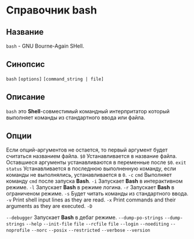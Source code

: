 # Справочник bash
## Название
  `bash` - GNU Bourne-Again SHell.

## Синопсис
  `bash` `[options]` `[command_string | file]`

## Описание
  `bash` это __Shell__-совместимый командный интерпритатор который выполняет
  команды из стандартного ввода или файла.

## Опции
  Если опций-аргументов не остается, то первый аргумент будет считаться названием файла.
  `$0` 
    Устанавливается в название файла.
    Оставшиеся аргументы устанавливаются в переменные после `$0`.
  `exit status`
    Устанавливается в последнюю выполненную команду,
    если команды не выполнялись, устанавливается в `0`.
  `-c` `cmd`
    Выполняет команду `cmd` после запуска __Bash__.
  `-i` 
    Запускает __Bash__ в интерактивном режиме.
  `-l` 
    Запускает __Bash__ в режиме логина.
  `-r`
    Запускает __Bash__ в ограниченом режиме.
  `-s`
    Будет читать команды из стандартного ввода.
  `-v`
    Print shell input lines as they are read.
  `-x`
    Print commands and their arguments as they are executed.
  `-D`
    
  `--debugger`
    Запускает __Bash__ в дебаг режиме.
  `--dump-po-strings`
  `--dump-strings`
  `--help`
  `--init-file` `file`
  `--rcfile` `file`
  `--login`
  `--noediting`
  `--noprofile`
  `--norc`
  `--posix`
  `--restricted`
  `--verbose`
  `--version`
  
